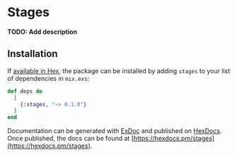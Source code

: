 # Stages

**TODO: Add description**

## Installation

If [available in Hex](https://hex.pm/docs/publish), the package can be installed
by adding `stages` to your list of dependencies in `mix.exs`:

```elixir
def deps do
  [
    {:stages, "~> 0.1.0"}
  ]
end
```

Documentation can be generated with [ExDoc](https://github.com/elixir-lang/ex_doc)
and published on [HexDocs](https://hexdocs.pm). Once published, the docs can
be found at [https://hexdocs.pm/stages](https://hexdocs.pm/stages).

